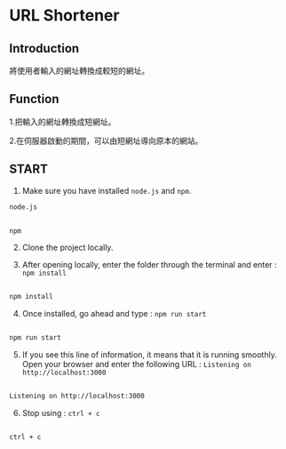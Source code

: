 # URL Shortener

## Introduction

將使用者輸入的網址轉換成較短的網址。

## Function

1.把輸入的網址轉換成短網址。

2.在伺服器啟動的期間，可以由短網址導向原本的網站。

## START

1. Make sure you have installed `node.js` and `npm`.

```bash 
node.js
```

```bash

npm

```

2. Clone the project locally.

3. After opening locally, enter the folder through the terminal and enter : `npm install`

  ```bash

  npm install

  ```

4. Once installed, go ahead and type : `npm run start`

```bash

npm run start

```

5. If you see this line of information, it means that it is running smoothly.  
Open your browser and enter the following URL : `Listening on http://localhost:3000`

```bash

Listening on http://localhost:3000

```

6. Stop using : `ctrl + c`

```bash

ctrl + c

```
